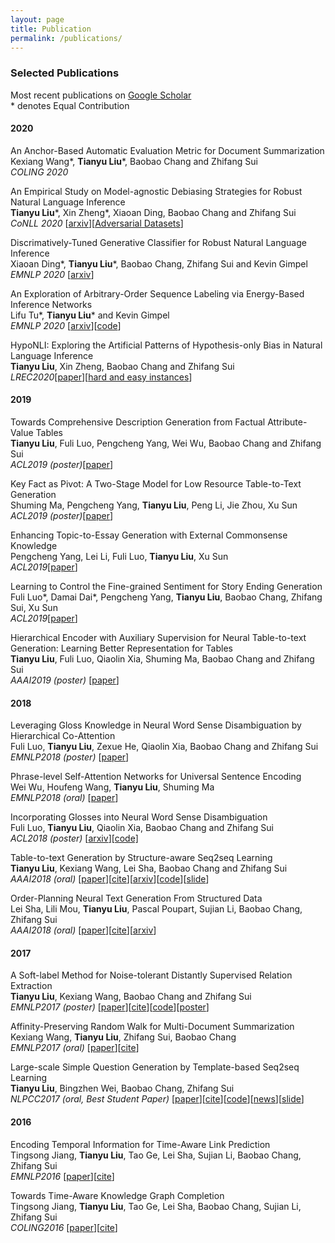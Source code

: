 ```yaml
---
layout: page
title: Publication
permalink: /publications/
---
```



### Selected Publications 
Most recent publications on [Google Scholar](https://scholar.google.com/citations?user=6hHbBwwAAAAJ)
<br>\* denotes Equal Contribution
#### 2020
An Anchor-Based Automatic Evaluation Metric for Document Summarization
<br>Kexiang Wang*, **Tianyu Liu***, Baobao Chang and Zhifang Sui
<br>*COLING 2020*

An Empirical Study on Model-agnostic Debiasing Strategies for Robust Natural Language
Inference
<br>**Tianyu Liu***, Xin Zheng*, Xiaoan Ding, Baobao Chang and Zhifang Sui
<br>*CoNLL 2020* [[arxiv](https://arxiv.org/abs/2010.03777)][[Adversarial Datasets](https://github.com/tyliupku/nli-debiasing-datasets)]

Discrimatively-Tuned Generative Classifier for Robust Natural Language Inference
<br>Xiaoan Ding*, **Tianyu Liu***, Baobao Chang, Zhifang Sui and Kevin Gimpel
<br>*EMNLP 2020* [[arxiv](https://arxiv.org/abs/2010.03760)]

An Exploration of Arbitrary-Order Sequence Labeling via Energy-Based Inference Networks
<br>Lifu Tu*, **Tianyu Liu*** and Kevin Gimpel
<br>*EMNLP 2020* [[arxiv](https://arxiv.org/abs/2010.02789)][[code](https://github.com/tyliupku/Arbitrary-Order-Infnet)]

HypoNLI: Exploring the Artificial Patterns of Hypothesis-only Bias in Natural Language Inference
<br>**Tianyu Liu**, Xin Zheng, Baobao Chang and Zhifang Sui
<br>*LREC2020*[[paper](https://arxiv.org/pdf/2003.02756.pdf)][[hard and easy instances](https://github.com/tyliupku/tyliupku.github.io/blob/master/paper/LREC20_hypoNLI.zip)]

#### 2019
Towards Comprehensive Description Generation from Factual Attribute-Value Tables
<br>**Tianyu Liu**, Fuli Luo, Pengcheng Yang, Wei Wu, Baobao Chang and Zhifang Sui
<br>*ACL2019 (poster)*[[paper](https://www.aclweb.org/anthology/P19-1600.pdf)]

Key Fact as Pivot: A Two-Stage Model for Low Resource Table-to-Text Generation
<br>Shuming Ma, Pengcheng Yang, **Tianyu Liu**, Peng Li, Jie Zhou, Xu Sun
<br>*ACL2019 (poster)*[[paper](https://arxiv.org/pdf/1908.03067.pdf)]

Enhancing Topic-to-Essay Generation with External Commonsense Knowledge
<br>Pengcheng Yang, Lei Li, Fuli Luo, **Tianyu Liu**, Xu Sun
<br>*ACL2019*[[paper](https://www.aclweb.org/anthology/P19-1193/)]

Learning to Control the Fine-grained Sentiment for Story Ending Generation
<br>Fuli Luo*, Damai Dai*, Pengcheng Yang, **Tianyu Liu**, Baobao Chang, Zhifang Sui, Xu Sun
<br>*ACL2019*[[paper](https://www.aclweb.org/anthology/P19-1603/)]

Hierarchical Encoder with Auxiliary Supervision for Neural Table-to-text Generation: Learning Better Representation for Tables
<br>**Tianyu Liu**, Fuli Luo, Qiaolin Xia, Shuming Ma, Baobao Chang and Zhifang Sui
<br>*AAAI2019 (poster)* [[paper](https://www.aaai.org/Papers/AAAI/2019/AAAI-LiuT.3205.pdf)]

#### 2018
Leveraging Gloss Knowledge in Neural Word Sense Disambiguation by Hierarchical Co-Attention
<br>Fuli Luo, **Tianyu Liu**, Zexue He, Qiaolin Xia, Baobao Chang and Zhifang Sui
<br>*EMNLP2018 (poster)* [[paper](http://aclweb.org/anthology/D18-1170)]

Phrase-level Self-Attention Networks for Universal Sentence Encoding
<br>Wei Wu, Houfeng Wang, **Tianyu Liu**, Shuming Ma
<br>*EMNLP2018 (oral)* [[paper](http://aclweb.org/anthology/D18-1408)]

Incorporating Glosses into Neural Word Sense Disambiguation
<br>Fuli Luo, **Tianyu Liu**, Qiaolin Xia, Baobao Chang and Zhifang Sui
<br>*ACL2018 (poster)* [[arxiv](https://arxiv.org/abs/1805.08028)][[code]](https://github.com/jimiyulu/WSD_MemNN)

Table-to-text Generation by Structure-aware Seq2seq Learning
<br>**Tianyu Liu**, Kexiang Wang, Lei Sha, Baobao Chang and Zhifang Sui
<br>*AAAI2018 (oral)* [[paper](/papers/aaai2018_liu.pdf)][[cite](http://dblp.org/rec/bibtex/journals/corr/abs-1711-09724)][[arxiv](https://arxiv.org/abs/1711.09724)][[code](https://github.com/tyliupku/wiki2bio)][[slide](/papers/AAAI-18-ppt.pdf)]

Order-Planning Neural Text Generation From Structured Data
<br>Lei Sha, Lili Mou, **Tianyu Liu**, Pascal Poupart, Sujian Li, Baobao Chang, Zhifang Sui
<br>*AAAI2018 (oral)* [[paper](/papers/aaai2018_sha.pdf)][[cite](http://dblp.org/rec/bibtex/journals/corr/abs-1709-00155)][[arxiv](https://arxiv.org/abs/1709.00155)]

#### 2017
A Soft-label Method for Noise-tolerant Distantly Supervised Relation Extraction
<br>**Tianyu Liu**, Kexiang Wang, Baobao Chang and Zhifang Sui
<br>*EMNLP2017 (poster)* [[paper](/papers/emnlp2017_liu.pdf)][[cite](http://dblp.org/rec/bibtex/conf/emnlp/LiuWCS17)][[code](https://github.com/tyliupku/soft-label-RE)][[poster](/papers/EMNLP-17-poster.pdf)]

Affinity-Preserving Random Walk for Multi-Document Summarization
<br>Kexiang Wang, **Tianyu Liu**, Zhifang Sui, Baobao Chang
<br>*EMNLP2017 (oral)* [[paper](/papers/emnlp2017_wang.pdf)][[cite](http://dblp.org/rec/bibtex/conf/emnlp/WangLSC17)]

Large-scale Simple Question Generation by Template-based Seq2seq Learning
<br>**Tianyu Liu**, Bingzhen Wei, Baobao Chang, Zhifang Sui
<br>*NLPCC2017 (oral, Best Student Paper)* [[paper](/papers/nlpcc2017_liu.pdf)][[cite](http://dblp.org/rec/bibtex/conf/nlpcc/LiuWCS17)][[code](https://github.com/tyliupku/ChineseQG)][[news](http://www.sohu.com/a/203906825_498158)][[slide](/papers/NLPCC-17-ppt.pdf)]


#### 2016
Encoding Temporal Information for Time-Aware Link Prediction
<br>Tingsong Jiang, **Tianyu Liu**, Tao Ge, Lei Sha, Sujian Li, Baobao Chang, Zhifang Sui
<br>*EMNLP2016* [[paper](/papers/emnlp2016_jiang.pdf)][[cite](http://dblp.org/rec/bibtex/conf/emnlp/JiangLGSLCS16)]

Towards Time-Aware Knowledge Graph Completion
<br>Tingsong Jiang, **Tianyu Liu**, Tao Ge, Lei Sha, Baobao Chang, Sujian Li, Zhifang Sui
<br>*COLING2016* [[paper](/papers/coling2016_jiang.pdf)][[cite](http://dblp.org/rec/bibtex/conf/coling/JiangLGSCLS16)]

